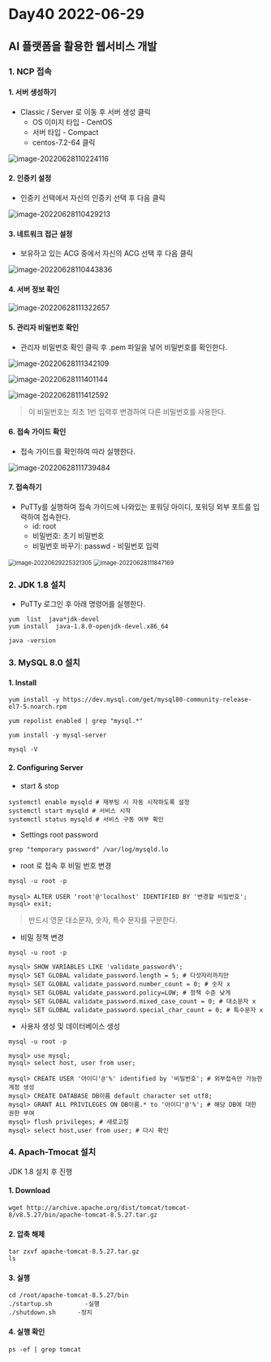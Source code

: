 # Day40 2022-06-29

## AI 플랫폼을 활용한 웹서비스 개발

### 1. NCP 접속

#### 1. 서버 생성하기

- Classic / Server 로 이동 후 서버 생성 클릭
  - OS 이미지 타입 - CentOS
  - 서버 타입 - Compact 
  - centos-7.2-64 클릭

![image-20220628110224116](img/image-20220628110224116.png)

#### 2. 인증키 설정

- 인증키 선택에서 자신의 인증키 선택 후 다음 클릭

![image-20220628110429213](img/image-20220628110429213.png)

#### 3. 네트워크 접근 설정

- 보유하고 있는 ACG 중에서 자신의 ACG 선택 후 다음 클릭

![image-20220628110443836](img/image-20220628110443836.png)

#### 4. 서버 정보 확인

![image-20220628111322657](img/image-20220628111322657.png)

#### 5. 관리자 비밀번호 확인

- 관리자 비밀번호 확인 클릭 후 .pem 파일을 넣어 비밀번호를 확인한다.

![image-20220628111342109](img/image-20220628111342109.png)

![image-20220628111401144](img/image-20220628111401144.png)

![image-20220628111412592](img/image-20220628111412592.png)

> 이 비밀번호는 최초 1번 입력후 변경하여 다른 비밀번호를 사용한다.

#### 6. 접속 가이드 확인

- 접속 가이드를 확인하여 따라 실행한다.

![image-20220628111739484](img/image-20220628111739484.png)

#### 7. 접속하기

- PuTTy를 실행하여 접속 가이드에 나와있는 포워딩 아이디, 포워딩 외부 포트를 입력하여 접속한다.
  - id: root  
  - 비밀번호: 초기 비밀번호  
  - 비밀번호 바꾸기: passwd - 비밀번호 입력

<img src="img/image-20220629225321305.png" alt="image-20220629225321305" style="zoom:80%;" />

<img src="img/image-20220628111847169.png" alt="image-20220628111847169" style="zoom:80%;" />

### 2. JDK 1.8 설치

- PuTTy 로그인 후 아래 명령어를 실행한다.

```code
yum  list  java*jdk-devel
yum install  java-1.8.0-openjdk-devel.x86_64

java -version
```

### 3. MySQL 8.0 설치

#### 1. Install

```
yum install -y https://dev.mysql.com/get/mysql80-community-release-el7-5.noarch.rpm

yum repolist enabled | grep "mysql.*"

yum install -y mysql-server

mysql -V
```

#### 2. Configuring Server

- start & stop

```
systemctl enable mysqld # 재부팅 시 자동 시작하도록 설정
systemctl start mysqld # 서비스 시작
systemctl status mysqld # 서비스 구동 여부 확인
```

- Settings root password

```
grep "temporary password" /var/log/mysqld.lo
```

- root 로 접속 후 비밀 번호 변경

```
mysql -u root -p

mysql> ALTER USER 'root'@'localhost' IDENTIFIED BY '변경할 비밀번호';
mysql> exit;
```

> 반드시 영문 대소문자, 숫자, 특수 문자를 구분한다.

- 비밀 정책 변경

```
mysql -u root -p

mysql> SHOW VARIABLES LIKE 'validate_password%';
mysql> SET GLOBAL validate_password.length = 5; # 다섯자리까지만
mysql> SET GLOBAL validate_password.number_count = 0; # 숫자 x
mysql> SET GLOBAL validate_password.policy=LOW; # 정책 수준 낮게
mysql> SET GLOBAL validate_password.mixed_case_count = 0; # 대소문자 x
mysql> SET GLOBAL validate_password.special_char_count = 0; # 특수문자 x
```

- 사용자 생성 및 데이터베이스 생성

```
mysql -u root -p

mysql> use mysql;
mysql> select host, user from user;

mysql> CREATE USER '아이디'@'%' identified by '비밀번호'; # 외부접속만 가능한 계정 생성
mysql> CREATE DATABASE DB이름 default character set utf8;
mysql> GRANT ALL PRIVILEGES ON DB이름.* to '아이디'@'%'; # 해당 DB에 대한 권한 부여
mysql> flush privileges; # 새로고침
mysql> select host,user from user; # 다시 확인
```

### 4. Apach-Tmocat 설치

JDK 1.8 설치 후 진행

#### 1. Download

```
wget http://archive.apache.org/dist/tomcat/tomcat-8/v8.5.27/bin/apache-tomcat-8.5.27.tar.gz
```

#### 2. 압축 해제

```
tar zxvf apache-tomcat-8.5.27.tar.gz
ls
```

#### 3. 실행

```
cd /root/apache-tomcat-8.5.27/bin
./startup.sh         -실행
./shutdown.sh      -정지
```

#### 4. 실행 확인

```
ps -ef | grep tomcat
```

